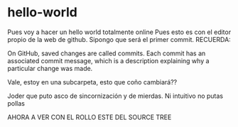 # hello-world
Pues voy a hacer un hello world totalmente online
Pues esto es con el editor propio de la web de github. Sipongo que será el primer commit.
RECUERDA:

On GitHub, saved changes are called commits. Each commit has an associated commit message, which is a description explaining why a particular change was made.

Vale, estoy en una subcarpeta, esto que coño cambiará??



Joder que puto asco de sincornización y de mierdas. Ni intuitivo no putas pollas


AHORA A VER CON EL ROLLO ESTE DEL SOURCE TREE